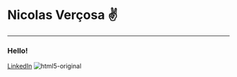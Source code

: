<h1> Nicolas Verçosa ✌ </h2>
<hr> 
<h3>Hello!</h3>

<a href="https://www.linkedin.com/in/nicolasvercosa/">LinkedIn</a>
![html5-original](https://user-images.githubusercontent.com/81280219/148122374-2c39f9cb-5985-4484-8a23-fd6e54457c93.png)

